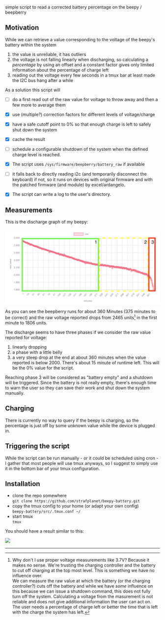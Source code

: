 simple script to read a corrected battery percentage on the beepy / beepberry

## Motivation
While we can retrieve a value corresponding to the voltage of the beepy's battery within the system  
1) the value is unreliable, it has outliers
2) the voltage is not falling linearly when discharging, so calculating a _percentage_ by using an offset and a constant factor gives only limited information about the percentage of charge left
3) reading out the voltage every few seconds in a tmux bar at least made the I2C bus hang after a while

As a solution this script will  
* [ ] do a first read out of the raw value for voltage to throw away and then a few more to average them
* [x] use (multiple?) correction factors for different levels of voltage/charge  
* [x] have a safe cutoff point to 0% so that enough charge is left to safely shut down the system
* [x] cache the result
* [ ] schedule a configurable shutdown of the system when the defined charge level is reached.

* [x] The script uses `/sys/firmware/beepberry/battery_raw` if available
* [ ] it falls back to directly reading i2c (and temporarily disconnect the keyboard) if not, so it runs on devices with original firmware and with the patched firmware (and module) by excel/ardangelo.  

* [x] The script can write a log to the user's directory.

## Measurements
This is the discharge graph of my beepy:

![](./images/battery_raw.png)

As you can see the beepberry runs for about 360 Minutes (375 minutes to be correct) and the raw voltage reported drops from 2465 units[^1] in the first minute to 1806 units.

The discharge seems to have three phases if we consider the raw value reported for voltage:  
1) linearly dropping
2) a phase with a little belly
3) a very steep drop at the end at about 360 minutes when the value reported is below 2000. There's about 15 minute of runtime left. This will be the 0% value for the script.

Reaching phase 3 will be considered as "battery empty" and a shutdown will be triggered. Since the battery is not really empty, there's enough time to warn the user so they can save their work and shut down the system manually.  

## Charging  
There is currently no way to query if the beepy is charging, so the percentage is just off by some unknown value while the device is plugged in.

## Triggering the script

While the script can be run manually - or it could be scheduled using cron - I gather that most people will use tmux anyways, so I suggest to simply use it in the bottom bar of your tmux configuration.

## Installation
* clone the repo somewhere  
  ```git clone https://github.com/strafplanet/beepy-battery.git ```  
* copy the tmux config to your home (or adapt your own config)  
  ```beepy-battery/src/.tmux.conf ~/```
* start tmux  
  ```tmux```

You should have a result similar to this:  

![](./images/tmux1.png)

---
[^1]: Why don't I use proper voltage measurements like 3.7V? Because it makes no sense. We're trusting the charging controller and the battery to cut off charging at the top most level. This is something we have no influence over.    
We can measure the raw value at which the battery (or the charging controller?) cuts off the battery and while we have _some_ influence on this because we can issue a shutdown command, this does not fully turn off the system.
Calculating a voltage from the masurement is not reliable and does not give additional information the user can act on. The user needs a percentage of charge left or better the time that is left with the charge the system has left.
